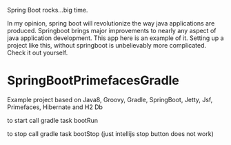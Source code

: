 Spring Boot rocks...big time.

In my opinion, spring boot will revolutionize the way java applications are produced.
Springboot brings major improvements to nearly any aspect of java application development.
This app here is an example of it.
Setting up a project like this, without springboot is unbelievably more complicated.
Check it out yourself.

SpringBootPrimefacesGradle
==========================

Example project based on Java8, Groovy, Gradle, SpringBoot, Jetty, Jsf, Primefaces, Hibernate and H2 Db

to start call gradle task bootRun

to stop call gradle task bootStop (just intellijs stop button does not work)
